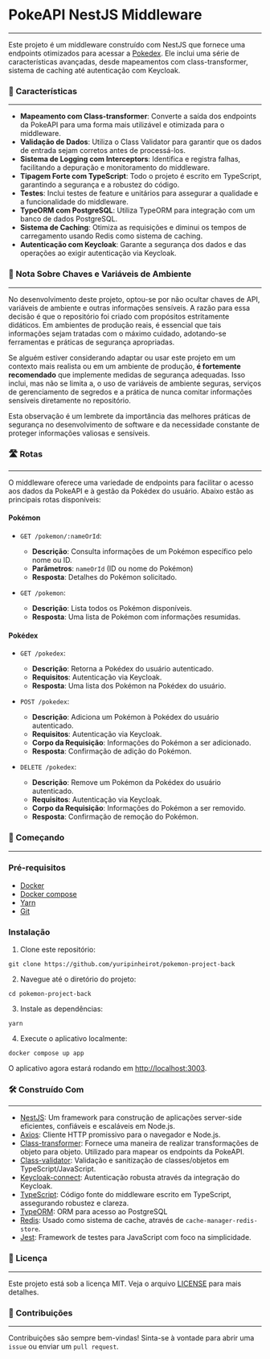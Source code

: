# PokeAPI NestJS Middleware
---
Este projeto é um middleware construído com NestJS que fornece uma endpoints otimizados para acessar a [Pokedex](https://github.com/yuripinheirot/pokemon-project-front). Ele inclui uma série de características avançadas, desde mapeamentos com class-transformer, sistema de caching até autenticação com Keycloak.


### 🎨 Características
---
- **Mapeamento com Class-transformer**: Converte a saída dos endpoints da PokeAPI para uma forma mais utilizável e otimizada para o middleware.
- **Validação de Dados**: Utiliza o Class Validator para garantir que os dados de entrada sejam corretos antes de processá-los.
- **Sistema de Logging com Interceptors**: Identifica e registra falhas, facilitando a depuração e monitoramento do middleware.
- **Tipagem Forte com TypeScript**: Todo o projeto é escrito em TypeScript, garantindo a segurança e a robustez do código.
- **Testes**: Inclui testes de feature e unitários para assegurar a qualidade e a funcionalidade do middleware.
- **TypeORM com PostgreSQL**: Utiliza TypeORM para integração com um banco de dados PostgreSQL.
- **Sistema de Caching**: Otimiza as requisições e diminui os tempos de carregamento usando Redis como sistema de caching.
- **Autenticação com Keycloak**: Garante a segurança dos dados e das operações ao exigir autenticação via Keycloak.


### 🔑 Nota Sobre Chaves e Variáveis de Ambiente
---
No desenvolvimento deste projeto, optou-se por não ocultar chaves de API, variáveis de ambiente e outras informações sensíveis. A razão para essa decisão é que o repositório foi criado com propósitos estritamente didáticos. Em ambientes de produção reais, é essencial que tais informações sejam tratadas com o máximo cuidado, adotando-se ferramentas e práticas de segurança apropriadas.

Se alguém estiver considerando adaptar ou usar este projeto em um contexto mais realista ou em um ambiente de produção, **é fortemente recomendado** que implemente medidas de segurança adequadas. Isso inclui, mas não se limita a, o uso de variáveis de ambiente seguras, serviços de gerenciamento de segredos e a prática de nunca comitar informações sensíveis diretamente no repositório.

Esta observação é um lembrete da importância das melhores práticas de segurança no desenvolvimento de software e da necessidade constante de proteger informações valiosas e sensíveis.

### 🛣️ Rotas
---
O middleware oferece uma variedade de endpoints para facilitar o acesso aos dados da PokeAPI e à gestão da Pokédex do usuário. Abaixo estão as principais rotas disponíveis:

#### Pokémon
- `GET /pokemon/:nameOrId`:
    - **Descrição**: Consulta informações de um Pokémon específico pelo nome ou ID.
    - **Parâmetros**: `nameOrId` (ID ou nome do Pokémon)
    - **Resposta**: Detalhes do Pokémon solicitado.

- `GET /pokemon`:
    - **Descrição**: Lista todos os Pokémon disponíveis.
    - **Resposta**: Uma lista de Pokémon com informações resumidas.

#### Pokédex
- `GET /pokedex`:
    - **Descrição**: Retorna a Pokédex do usuário autenticado.
    - **Requisitos**: Autenticação via Keycloak.
    - **Resposta**: Uma lista dos Pokémon na Pokédex do usuário.

- `POST /pokedex`:
    - **Descrição**: Adiciona um Pokémon à Pokédex do usuário autenticado.
    - **Requisitos**: Autenticação via Keycloak.
    - **Corpo da Requisição**: Informações do Pokémon a ser adicionado.
    - **Resposta**: Confirmação de adição do Pokémon.

- `DELETE /pokedex`:
    - **Descrição**: Remove um Pokémon da Pokédex do usuário autenticado.
    - **Requisitos**: Autenticação via Keycloak.
    - **Corpo da Requisição**: Informações do Pokémon a ser removido.
    - **Resposta**: Confirmação de remoção do Pokémon.

### 🚀 Começando
---
### Pré-requisitos

- [Docker](https://docs.docker.com/engine/install/)
- [Docker compose](https://docs.docker.com/compose/)
- [Yarn](https://yarnpkg.com/)
- [Git](https://git-scm.com/)

### Instalação

1. Clone este repositório:
``` shell
git clone https://github.com/yuripinheirot/pokemon-project-back
```

2. Navegue até o diretório do projeto:
``` shell
cd pokemon-project-back
```

3. Instale as dependências:
``` shell
yarn
```

4. Execute o aplicativo localmente:
``` shell
docker compose up app
```

O aplicativo agora estará rodando em [http://localhost:3003](http://localhost:3003).

### 🛠️ Construído Com
---
- [NestJS](https://nestjs.com/): Um framework para construção de aplicações server-side eficientes, confiáveis e escaláveis em Node.js.
- [Axios](https://axios-http.com/): Cliente HTTP promissivo para o navegador e Node.js.
- [Class-transformer](https://github.com/typestack/class-transformer): Fornece uma maneira de realizar transformações de objeto para objeto. Utilizado para mapear os endpoints da PokeAPI.
- [Class-validator](https://github.com/typestack/class-validator): Validação e sanitização de classes/objetos em TypeScript/JavaScript.
- [Keycloak-connect](https://www.keycloak.org/): Autenticação robusta através da integração do Keycloak.
- [TypeScript](https://www.typescriptlang.org/): Código fonte do middleware escrito em TypeScript, assegurando robustez e clareza.
- [TypeORM](https://typeorm.io/): ORM para acesso ao PostgreSQL
- [Redis](https://redis.io/): Usado como sistema de cache, através de `cache-manager-redis-store`.
- [Jest](https://jestjs.io/): Framework de testes para JavaScript com foco na simplicidade.

### 📝 Licença
---
Este projeto está sob a licença MIT. Veja o arquivo [LICENSE](https://chat.openai.com/c/LICENSE) para mais detalhes.

### 💬 Contribuições
---
Contribuições são sempre bem-vindas! Sinta-se à vontade para abrir uma `issue` ou enviar um `pull request`.
